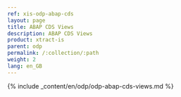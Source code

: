 ```yaml
---
ref: xis-odp-abap-cds
layout: page
title: ABAP CDS Views
description: ABAP CDS Views
product: xtract-is
parent: odp
permalink: /:collection/:path
weight: 2
lang: en_GB
---
```


{% include _content/en/odp/odp-abap-cds-views.md %} 